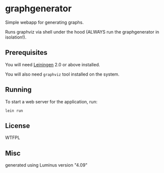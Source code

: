 # graphgenerator

Simple webapp for generating graphs.

Runs graphviz via shell under the hood (ALWAYS run the graphgenerator in isolation!).


## Prerequisites

You will need [Leiningen][1] 2.0 or above installed.

[1]: https://github.com/technomancy/leiningen


You will also need `graphviz` tool installed on the system.

## Running

To start a web server for the application, run:

    lein run 

## License

WTFPL

## Misc
generated using Luminus version "4.09"

